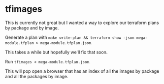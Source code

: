 # tfimages

This is currently not great but I wanted a way to explore our terraform plans by package and by image.

Generate a plan with `make write-plan && terraform show -json mega-module.tfplan > mega-module.tfplan.json`.

This takes a while but hopefully we'll fix that soon.

Run `tfimages < mega-module.tfplan.json`.

This will pop open a browser that has an index of all the images by package and all the packages by image.
